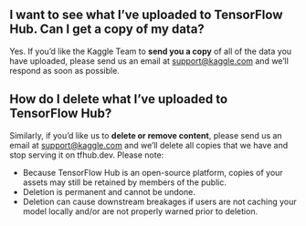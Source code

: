 
## I want to see what I’ve uploaded to TensorFlow Hub. Can I get a copy of my data?

Yes. If you’d like the Kaggle Team to **send you a copy** of all of the
data you have uploaded, please send us an email at [support@kaggle.com](mailto:support@kaggle.com)
and we’ll respond as soon as possible.

## How do I delete what I’ve uploaded to TensorFlow Hub?

Similarly, if you’d like us to **delete or remove content**, please send us an
email at [support@kaggle.com](mailto:support@kaggle.com) and we’ll delete
all copies that we have and stop serving it on tfhub.dev. Please note:

*   Because TensorFlow Hub is an open-source platform, copies of your assets may
still be retained by members of the public.
*   Deletion is permanent and cannot be undone.
*   Deletion can cause downstream breakages if users are not caching your model
locally and/or are not properly warned prior to deletion.

